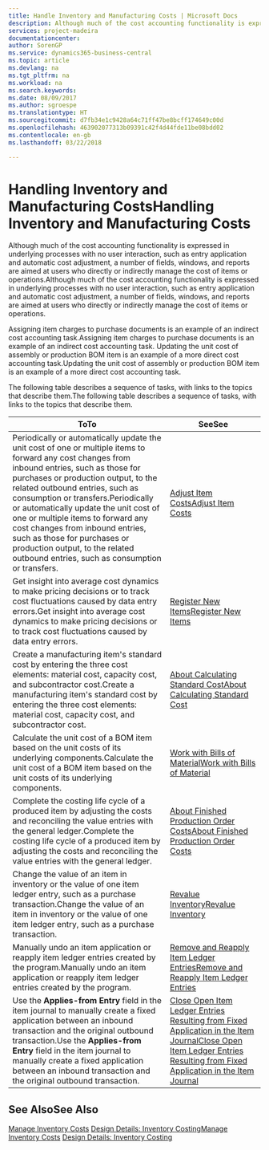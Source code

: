 ```yaml
---
title: Handle Inventory and Manufacturing Costs | Microsoft Docs
description: Although much of the cost accounting functionality is expressed in underlying processes with no user interaction, such as entry application and automatic cost adjustment, a number of fields, windows, and reports are aimed at users who directly or indirectly manage the cost of items or operations.
services: project-madeira
documentationcenter: 
author: SorenGP
ms.service: dynamics365-business-central
ms.topic: article
ms.devlang: na
ms.tgt_pltfrm: na
ms.workload: na
ms.search.keywords: 
ms.date: 08/09/2017
ms.author: sgroespe
ms.translationtype: HT
ms.sourcegitcommit: d7fb34e1c9428a64c71ff47be8bcff174649c00d
ms.openlocfilehash: 463902077313b09391c42f4d44fde11be08bdd02
ms.contentlocale: en-gb
ms.lasthandoff: 03/22/2018

---
```

# <a name="handling-inventory-and-manufacturing-costs"></a><span data-ttu-id="01656-103">Handling Inventory and Manufacturing Costs</span><span class="sxs-lookup"><span data-stu-id="01656-103">Handling Inventory and Manufacturing Costs</span></span>
<span data-ttu-id="01656-104">Although much of the cost accounting functionality is expressed in underlying processes with no user interaction, such as entry application and automatic cost adjustment, a number of fields, windows, and reports are aimed at users who directly or indirectly manage the cost of items or operations.</span><span class="sxs-lookup"><span data-stu-id="01656-104">Although much of the cost accounting functionality is expressed in underlying processes with no user interaction, such as entry application and automatic cost adjustment, a number of fields, windows, and reports are aimed at users who directly or indirectly manage the cost of items or operations.</span></span>  

 <span data-ttu-id="01656-105">Assigning item charges to purchase documents is an example of an indirect cost accounting task.</span><span class="sxs-lookup"><span data-stu-id="01656-105">Assigning item charges to purchase documents is an example of an indirect cost accounting task.</span></span> <span data-ttu-id="01656-106">Updating the unit cost of assembly or production BOM item is an example of a more direct cost accounting task.</span><span class="sxs-lookup"><span data-stu-id="01656-106">Updating the unit cost of assembly or production BOM item is an example of a more direct cost accounting task.</span></span>  

 <span data-ttu-id="01656-107">The following table describes a sequence of tasks, with links to the topics that describe them.</span><span class="sxs-lookup"><span data-stu-id="01656-107">The following table describes a sequence of tasks, with links to the topics that describe them.</span></span>   

|<span data-ttu-id="01656-108">**To**</span><span class="sxs-lookup"><span data-stu-id="01656-108">**To**</span></span>|<span data-ttu-id="01656-109">**See**</span><span class="sxs-lookup"><span data-stu-id="01656-109">**See**</span></span>|  
|------------|-------------|  
|<span data-ttu-id="01656-110">Periodically or automatically update the unit cost of one or multiple items to forward any cost changes from inbound entries, such as those for purchases or production output, to the related outbound entries, such as consumption or transfers.</span><span class="sxs-lookup"><span data-stu-id="01656-110">Periodically or automatically update the unit cost of one or multiple items to forward any cost changes from inbound entries, such as those for purchases or production output, to the related outbound entries, such as consumption or transfers.</span></span>|[<span data-ttu-id="01656-111">Adjust Item Costs</span><span class="sxs-lookup"><span data-stu-id="01656-111">Adjust Item Costs</span></span>](inventory-how-adjust-item-costs.md)|  
|<span data-ttu-id="01656-112">Get insight into average cost dynamics to make pricing decisions or to track cost fluctuations caused by data entry errors.</span><span class="sxs-lookup"><span data-stu-id="01656-112">Get insight into average cost dynamics to make pricing decisions or to track cost fluctuations caused by data entry errors.</span></span>|[<span data-ttu-id="01656-113">Register New Items</span><span class="sxs-lookup"><span data-stu-id="01656-113">Register New Items</span></span>](inventory-how-register-new-items.md)|  
|<span data-ttu-id="01656-114">Create a manufacturing item's standard cost by entering the three cost elements: material cost, capacity cost, and subcontractor cost.</span><span class="sxs-lookup"><span data-stu-id="01656-114">Create a manufacturing item's standard cost by entering the three cost elements: material cost, capacity cost, and subcontractor cost.</span></span>|[<span data-ttu-id="01656-115">About Calculating Standard Cost</span><span class="sxs-lookup"><span data-stu-id="01656-115">About Calculating Standard Cost</span></span>](finance-about-calculating-standard-cost.md)|  
|<span data-ttu-id="01656-116">Calculate the unit cost of a BOM item based on the unit costs of its underlying components.</span><span class="sxs-lookup"><span data-stu-id="01656-116">Calculate the unit cost of a BOM item based on the unit costs of its underlying components.</span></span>|[<span data-ttu-id="01656-117">Work with Bills of Material</span><span class="sxs-lookup"><span data-stu-id="01656-117">Work with Bills of Material</span></span>](inventory-how-work-BOMs.md)|  
|<span data-ttu-id="01656-118">Complete the costing life cycle of a produced item by adjusting the costs and reconciling the value entries with the general ledger.</span><span class="sxs-lookup"><span data-stu-id="01656-118">Complete the costing life cycle of a produced item by adjusting the costs and reconciling the value entries with the general ledger.</span></span>|[<span data-ttu-id="01656-119">About Finished Production Order Costs</span><span class="sxs-lookup"><span data-stu-id="01656-119">About Finished Production Order Costs</span></span>](finance-about-finished-production-order-costs.md)|  
|<span data-ttu-id="01656-120">Change the value of an item in inventory or the value of one item ledger entry, such as a purchase transaction.</span><span class="sxs-lookup"><span data-stu-id="01656-120">Change the value of an item in inventory or the value of one item ledger entry, such as a purchase transaction.</span></span>|[<span data-ttu-id="01656-121">Revalue Inventory</span><span class="sxs-lookup"><span data-stu-id="01656-121">Revalue Inventory</span></span>](inventory-how-revalue-inventory.md)|
|<span data-ttu-id="01656-122">Manually undo an item application or reapply item ledger entries created by the program.</span><span class="sxs-lookup"><span data-stu-id="01656-122">Manually undo an item application or reapply item ledger entries created by the program.</span></span>|[<span data-ttu-id="01656-123">Remove and Reapply Item Ledger Entries</span><span class="sxs-lookup"><span data-stu-id="01656-123">Remove and Reapply Item Ledger Entries</span></span>](finance-how-to-remove-and-reapply-item-entries.md)|  
|<span data-ttu-id="01656-124">Use the **Applies-from Entry** field in the item journal to manually create a fixed application between an inbound transaction and the original outbound transaction.</span><span class="sxs-lookup"><span data-stu-id="01656-124">Use the **Applies-from Entry** field in the item journal to manually create a fixed application between an inbound transaction and the original outbound transaction.</span></span>|[<span data-ttu-id="01656-125">Close Open Item Ledger Entries Resulting from Fixed Application in the Item Journal</span><span class="sxs-lookup"><span data-stu-id="01656-125">Close Open Item Ledger Entries Resulting from Fixed Application in the Item Journal</span></span>](finance-how-to-close-open-item-ledger-entries-resulting-from-fixed-application-in-the-item-journal.md)|  

## <a name="see-also"></a><span data-ttu-id="01656-126">See Also</span><span class="sxs-lookup"><span data-stu-id="01656-126">See Also</span></span>  
<span data-ttu-id="01656-127">[Manage Inventory Costs](finance-manage-inventory-costs.md)
[Design Details: Inventory Costing](design-details-inventory-costing.md)</span><span class="sxs-lookup"><span data-stu-id="01656-127">[Manage Inventory Costs](finance-manage-inventory-costs.md)
[Design Details: Inventory Costing](design-details-inventory-costing.md)</span></span>

